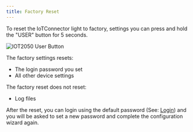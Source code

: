 ```yaml
---
title: Factory Reset
---
```


To reset the IoTConnector light to factory, settings you can press and hold the "USER" button for 5 seconds.

![IOT2050 User Button](/content/IoT2050UserButton.png)

The factory settings resets:

- The login password you set
- All other device settings

The factory reset does not reset:

- Log files

After the reset, you can login using the default password (See: [Login](tutorial/GettingStarted.md#Login)) and you will be asked to set a new password and complete the configuration wizard again.
